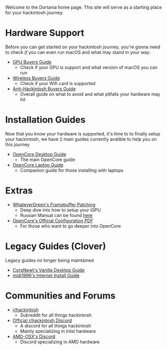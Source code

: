 Welcome to the Dortania home page. This site will serve as a starting place for your hackintosh journey.

# Hardware Support

Before you can get started on your hackintosh journey, you're gonna need to check *if* you can even run macOS and what may stand in your way:

* [GPU Buyers Guide](https://gpu.dortania.ml/)
   * Check if your GPU is support and what version of macOS you can run
* [Wireless Buyers Guide](https://wifi.dortania.ml/)
  * Check if your Wifi card is supported
* [Anti-Hackintosh Buyers Guide](https://hardware.dortania.ml/)
  * Overall guide on what to avoid and what pitfalls your hardware may hit

# Installation Guides

Now that you know your hardware is supported, it's time to to finally setup your hackintosh, we have 2 main guides currently avalible to help you on this journey

* [OpenCore Desktop Guide](https://desktop.dortania.ml/)
  * The main OpenCore guide
* [OpenCore Laptop Guide](https://1revenger1.gitbook.io/laptop-guide/)
  * Companion guide for those installing with laptops

# Extras 

* [WhateverGreen's Framebuffer Patching](https://github.com/acidanthera/WhateverGreen/blob/master/Manual/FAQ.IntelHD.en.md)
  * Deep dive into how to setup your iGPU
  * Russian Manual can be found [here](https://www.applelife.ru/threads/intel-hd-graphics-3000-4000-4400-4600-5000-5500-5600-520-530-630.1289648/)
* [OpenCore's Official Configuration PDF](https://github.com/acidanthera/OpenCorePkg/blob/master/Docs/Configuration.pdf)
  * For those who want to go deeper into OpenCore

# Legacy Guides (Clover)

Legacy guides no longer being maintained

* [CorpNewt's Vanilla Desktop Guide](https://hackintosh.gitbook.io/-r-hackintosh-vanilla-desktop-guide/)
* [midi1996's Internet Install Guide](https://midi1996.github.io/hackintosh-internet-install-gitbook/)

# Communities and Forums

* [r/hackintosh](https://www.reddit.com/r/hackintosh/)
   * Subreddit for all things hackintosh
* [Official r/hackintosh Discord](https://discord.gg/Wxam8aH)
   * A discord for all things hackintosh
   * Mainly specializing in Intel hardware
* [AMD-OSX's Discord](https://www.youtube.com/watch?v=dQw4w9WgXcQ)
   * Discord specializing in AMD hardware

